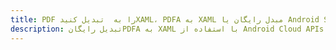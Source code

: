 ---title: PDF را به  تبدیل کنیدXAML، PDFA به XAML مبدل رایگان یا Android SDKdescription: تبدیل رایگانPDFA به XAML با استفاده از Android Cloud APIs & SDK همچنین اسناد PDF را در Cloud ایجاد، ویرایش و رندر کنید.---